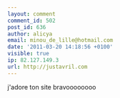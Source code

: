 ```yaml
---
layout: comment
comment_id: 502
post_id: 636
author: alicya
email: minou_de_lille@hotmail.com
date: '2011-03-20 14:18:56 +0100'
visible: true
ip: 82.127.149.3
url: http://justavril.com
---
```

j'adore ton site bravoooooooo
